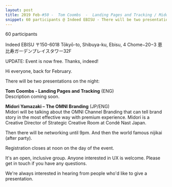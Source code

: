 ```yaml
---
layout: post
title: 2019 Feb-#50 -  Tom Coombs  -  Landing Pages and Tracking / Midori Yamazaki  -  The OMNI Branding
snippet: 60 participants @ Indeed EBISU - There will be two presentations on the night -  Adam Yukio Toda -  "Liftoff - Going from -
---
```

60 participants

Indeed EBISU 〒150-6018 Tōkyō-to, Shibuya-ku, Ebisu, 4 Chome−20−3 恵比寿ガーデンプレイスタワー32F

UPDATE: Event is now free. Thanks, indeed!

Hi everyone, back for February. 

There will be two presentations on the night:

<strong>Tom Coombs - Landing Pages and Tracking</strong> (ENG)<br>
Description coming soon.

<strong>Midori Yamazaki – The OMNI Branding</strong> (JP/ENG)<br>
Midori will be talking about the OMNI Channel Branding that can tell brand story in the most effective way with premium experience. Midori is a Creative Director of Strategic Creative Room at Condé Nast Japan.

Then there will be networking until 9pm. And then the world famous nijikai (after party).

Registration closes at noon on the day of the event.

It's an open, inclusive group. Anyone interested in UX is welcome. Please get in touch if you have any questions.

We're always interested in hearing from people who'd like to give a presentation.

